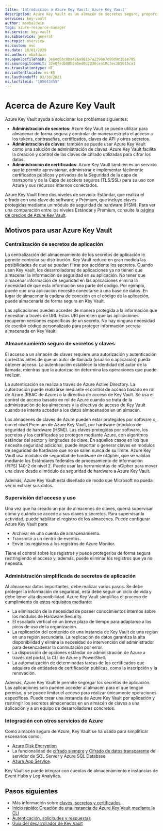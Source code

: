 ```yaml
---
title: 'Introducción a Azure Key Vault: Azure Key Vault'
description: Azure Key Vault es un almacén de secretos seguro, proporciona administración de secretos, claves y certificados, todo ello respaldado por módulos de seguridad de hardware.
services: key-vault
author: msmbaldwin
tags: azure-resource-manager
ms.service: key-vault
ms.subservice: general
ms.topic: overview
ms.custom: mvc
ms.date: 10/01/2020
ms.author: mbaldwin
ms.openlocfilehash: 3e6ed6bc8ba426a981b7a2390e7d00d9c3b1e785
ms.sourcegitcommit: 32e0fedb80b5a5ed0d2336cea18c3ec3b5015ca1
ms.translationtype: HT
ms.contentlocale: es-ES
ms.lasthandoff: 03/30/2021
ms.locfileid: "105643455"
---
```

# <a name="about-azure-key-vault"></a>Acerca de Azure Key Vault

Azure Key Vault ayuda a solucionar los problemas siguientes:

- **Administración de secretos**: Azure Key Vault se puede utilizar para almacenar de forma segura y controlar de manera estricta el acceso a los tokens, contraseñas, certificados, claves de API y otros secretos.
- **Administración de claves**: también se puede usar Azure Key Vault como una solución de administración de claves. Azure Key Vault facilita la creación y control de las claves de cifrado utilizadas para cifrar los datos. 
- **Administración de certificados**: Azure Key Vault también es un servicio que le permite aprovisionar, administrar e implementar fácilmente certificados públicos y privados de la Seguridad de la capa de transporte y de la Capa de sockets seguros (TLS/SSL) para su uso con Azure y sus recursos internos conectados.

Azure Key Vault tiene dos niveles de servicio: Estándar, que realiza el cifrado con una clave de software, y Prémium, que incluye claves protegidas mediante un módulo de seguridad de hardware (HSM). Para ver una comparación entre los niveles Estándar y Premium, consulte la [página de precios de Azure Key Vault](https://azure.microsoft.com/pricing/details/key-vault/).

## <a name="why-use-azure-key-vault"></a>Motivos para usar Azure Key Vault

### <a name="centralize-application-secrets"></a>Centralización de secretos de aplicación

La centralización del almacenamiento de los secretos de aplicación le permite controlar su distribución. Key Vault reduce en gran medida las posibilidades de que se puedan filtrar por accidente los secretos. Cuando usan Key Vault, los desarrolladores de aplicaciones ya no tienen que almacenar la información de seguridad en su aplicación. No tener que almacenar información de seguridad en las aplicaciones elimina la necesidad de que esta información sea parte del código. Por ejemplo, puede que una aplicación necesite conectarse a una base de datos. En lugar de almacenar la cadena de conexión en el código de la aplicación, puede almacenarla de forma segura en Key Vault.

Las aplicaciones pueden acceder de manera protegida a la información que necesitan a través de URI. Estos URI permiten que las aplicaciones recuperen versiones específicas de un secreto. No hay ninguna necesidad de escribir código personalizado para proteger información secreta almacenada en Key Vault.

### <a name="securely-store-secrets-and-keys"></a>Almacenamiento seguro de secretos y claves

El acceso a un almacén de claves requiere una autorización y autenticación correctas antes de que un autor de llamada (usuario o aplicación) pueda obtener acceso. La autenticación establece la identidad del autor de la llamada, mientras que la autorización determina las operaciones que puede realizar.

La autenticación se realiza a través de Azure Active Directory. La autorización puede realizarse mediante el control de acceso basado en rol de Azure (RBAC de Azure) o la directiva de acceso de Key Vault. Se usa el control de acceso basado en rol de Azure cuando se trata de la administración de los almacenes y la directiva de acceso de Key Vault cuando se intenta acceder a los datos almacenados en un almacén.

Los almacenes de claves de Azure pueden estar protegidos por software o, con el nivel Premium de Azure Key Vault, por hardware (módulos de seguridad de hardware [HSM]). Las claves protegidas por software, los secretos y los certificados se protegen mediante Azure, con algoritmos estándar del sector y longitudes de clave.  En aquellos casos en los que necesite seguridad adicional, puede importar o generar claves en módulos de seguridad de hardware que no se salen nunca de su límite. Azure Key Vault usa módulos de seguridad de hardware de nCipher, que se validan mediante los Estándares federales de procesamiento de información (FIPS) 140-2 de nivel 2. Puede usar las herramientas de nCipher para mover una clave desde el módulo de seguridad de hardware a Azure Key Vault.

Además, Azure Key Vault está diseñado de modo que Microsoft no pueda ver ni extraer sus datos.

### <a name="monitor-access-and-use"></a>Supervisión del acceso y uso

Una vez que ha creado un par de almacenes de claves, querrá supervisar cómo y cuándo se accede a sus claves y secretos. Para supervisar la actividad, puede habilitar el registro de los almacenes. Puede configurar Azure Key Vault para:

- Archivar en una cuenta de almacenamiento.
- Transmitir a un centro de eventos.
- Envíe los registros a los registros de Azure Monitor.

Tiene el control sobre los registros y puede protegerlos de forma segura restringiendo el acceso y, además, puede eliminar los registros que ya no necesita.

### <a name="simplified-administration-of-application-secrets"></a>Administración simplificada de secretos de aplicación

Al almacenar datos importantes, debe realizar varios pasos. Se debe proteger la información de seguridad, esta debe seguir un ciclo de vida y debe tener alta disponibilidad. Azure Key Vault simplifica el proceso de cumplimiento de estos requisitos mediante:

- La eliminación de la necesidad de poseer conocimientos internos sobre los módulos de Hardware Security.
- El escalado vertical en un breve plazo de tiempo para adaptarse a los picos de uso de la organización.
- La replicación del contenido de una instancia de Key Vault de una región en una región secundaria. La replicación de datos garantiza la alta disponibilidad y elimina la necesidad de intervención del administrador para desencadenar la conmutación por error.
- La disposición de opciones estándar de administración de Azure a través del portal, la CLI de Azure y PowerShell.
- La automatización de determinadas tareas de los certificados que adquiere de entidades de certificación públicas, como la inscripción y la renovación.

Además, Azure Key Vault le permite segregar los secretos de aplicación. Las aplicaciones solo pueden acceder al almacén para el que tengan permiso, y se puede limitar el acceso para realizar únicamente operaciones específicas. Puede crear una instancia de Azure Key Vault por aplicación y restringir los secretos almacenados en un almacén de claves a una aplicación y a un equipo de desarrolladores concretos.

### <a name="integrate-with-other-azure-services"></a>Integración con otros servicios de Azure

Como almacén seguro de Azure, Key Vault se ha usado para simplificar escenarios como:
-  [Azure Disk Encryption](../../security/fundamentals/encryption-overview.md)
-  La funcionalidad de [cifrado siempre](/sql/relational-databases/security/encryption/always-encrypted-database-engine) y [Cifrado de datos transparente](/sql/relational-databases/security/encryption/transparent-data-encryption) del servidor de SQL Server y Azure SQL Database
- [Azure App Service](/azure/app-service/configure-ssl-certificate).

Key Vault se puede integrar con cuentas de almacenamiento e instancias de Event Hubs y Log Analytics.

## <a name="next-steps"></a>Pasos siguientes

- Más información sobre [claves, secretos y certificados](about-keys-secrets-certificates.md)
- [Inicio rápido: Creación de una instancia de Azure Key Vault mediante la CLI](../secrets/quick-create-cli.md)
- [Autenticación, solicitudes y respuestas](../general/authentication-requests-and-responses.md)
- [Guía del desarrollador de Key Vault](../general/developers-guide.md)
